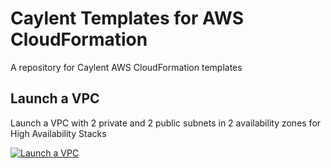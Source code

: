 # Caylent Templates for AWS CloudFormation

A repository for Caylent AWS CloudFormation templates

## Launch a VPC
Launch a VPC with 2 private and 2 public subnets in 2 availability zones for High Availability Stacks

[![Launch a VPC](https://s3.amazonaws.com/cloudformation-examples/cloudformation-launch-stack.png)](https://console.aws.amazon.com/cloudformation/home?region=us-east-1#/stacks/new?stackName=Caylent-HA-VPC-2azs&templateURL=https://s3.amazonaws.com/cf-templates-xn0xe15cpz0d-us-east-1/ha-vpc-2azs.template.yaml)
